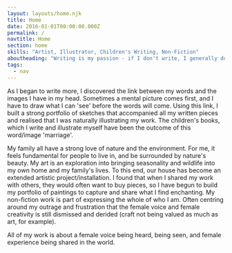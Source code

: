 ```yaml
---
layout: layouts/home.njk
title: Home
date: 2016-01-01T00:00:00.000Z
permalink: /
navtitle: Home
section: home
skills: "Artist, Illustrator, Children's Writing, Non-Fiction"
aboutheading: "Writing is my passion - if I don't write, I generally don't really know who I am or where 'here' is - it's an intrinsic part of me."
tags:
  - nav
---
```


As I began to write more, I discovered the link between my words and the images I have in my head. Sometimes a mental picture comes first, and I have to draw what I can 'see' before the words will come. Using this link, I built a strong portfolio of sketches that accompanied all my written pieces and realised that I was naturally illustrating my work. The children's books, which I write and illustrate myself have been the outcome of this word/image 'marriage'.

My family all have a strong love of nature and the environment. For me, it feels fundamental for people to live in, and be surrounded by nature's beauty. My art is an exploration into bringing seasonality and wildlife into my own home and my family's lives. To this end, our house has become an extended artistic project/installation. I found that when I shared my work with others, they would often want to buy pieces, so I have begun to build my portfolio of paintings to capture and share what I find enchanting. My non-fiction work is part of expressing the whole of who I am. Often centring around my outrage and frustration that the female voice and female creativity is still dismissed and derided (craft not being valued as much as art, for example).

All of my work is about a female voice being heard, being seen, and female experience being shared in the world.